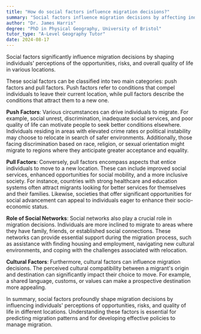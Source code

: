 ```yaml
---
title: "How do social factors influence migration decisions?"
summary: "Social factors influence migration decisions by affecting individuals' perceptions of opportunities, risks, and quality of life in different locations."
author: "Dr. James Harris"
degree: "PhD in Physical Geography, University of Bristol"
tutor_type: "A-Level Geography Tutor"
date: 2024-08-17
---
```


Social factors significantly influence migration decisions by shaping individuals' perceptions of the opportunities, risks, and overall quality of life in various locations.

These social factors can be classified into two main categories: push factors and pull factors. Push factors refer to conditions that compel individuals to leave their current location, while pull factors describe the conditions that attract them to a new one.

**Push Factors**: Various circumstances can drive individuals to migrate. For example, social unrest, discrimination, inadequate social services, and poor quality of life can motivate people to seek better conditions elsewhere. Individuals residing in areas with elevated crime rates or political instability may choose to relocate in search of safer environments. Additionally, those facing discrimination based on race, religion, or sexual orientation might migrate to regions where they anticipate greater acceptance and equality.

**Pull Factors**: Conversely, pull factors encompass aspects that entice individuals to move to a new location. These can include improved social services, enhanced opportunities for social mobility, and a more inclusive society. For instance, countries with strong healthcare and education systems often attract migrants looking for better services for themselves and their families. Likewise, societies that offer significant opportunities for social advancement can appeal to individuals eager to enhance their socio-economic status.

**Role of Social Networks**: Social networks also play a crucial role in migration decisions. Individuals are more inclined to migrate to areas where they have family, friends, or established social connections. These networks can provide essential support during the migration process, such as assistance with finding housing and employment, navigating new cultural environments, and coping with the challenges associated with relocation.

**Cultural Factors**: Furthermore, cultural factors can influence migration decisions. The perceived cultural compatibility between a migrant's origin and destination can significantly impact their choice to move. For example, a shared language, customs, or values can make a prospective destination more appealing.

In summary, social factors profoundly shape migration decisions by influencing individuals' perceptions of opportunities, risks, and quality of life in different locations. Understanding these factors is essential for predicting migration patterns and for developing effective policies to manage migration.
    